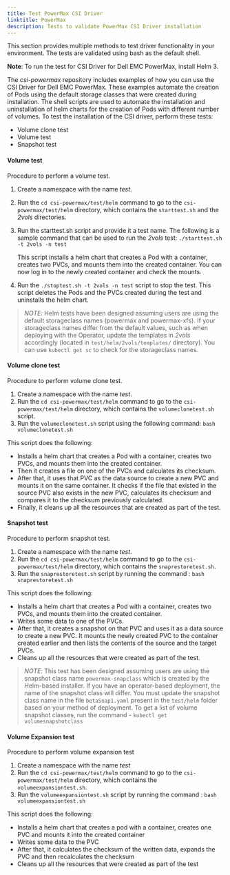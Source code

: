 ```yaml
---
title: Test PowerMax CSI Driver
linktitle: PowerMax
description: Tests to validate PowerMax CSI Driver installation
---
```


This section provides multiple methods to test driver functionality in your environment. The tests are validated using bash as the default shell.

**Note**: To run the test for CSI Driver for Dell EMC PowerMax, install Helm 3.

The _csi-powermax_ repository includes examples of how you can use the CSI Driver for Dell EMC PowerMax. These examples automate the creation of Pods using the default storage classes that were created during installation. The shell scripts are used to automate the installation and uninstallation of helm charts for the creation of Pods with different number of volumes. To test the installation of the CSI driver, perform these tests:
- Volume clone test
- Volume test
- Snapshot test

#### Volume test

Procedure to perform a volume test.

1. Create a namespace with the name _test_.
2. Run the `cd csi-powermax/test/helm` command to go to the `csi-powermax/test/helm` directory, which contains the `starttest.sh` and the _2vols_ directories.
3. Run the starttest.sh script and provide it a test name. The following is a sample command that can be used to run the _2vols_ test: `./starttest.sh -t 2vols -n test`

    This script installs a helm chart that creates a Pod with a container, creates two PVCs, and mounts them into the created container. You can now log in to the newly created container and check the mounts.
4. Run the `./stoptest.sh -t 2vols -n test` script to stop the test. This script deletes the Pods and the PVCs created during the test and uninstalls the helm chart.

>*NOTE*: Helm tests have been designed assuming users are using the default storageclass names (powermax and powermax-xfs). If your storageclass names differ from the default values, such as when deploying with the Operator, update the templates in _2vols_ accordingly (located in `test/helm/2vols/templates/` directory). You can use `kubectl get sc` to check for the storageclass names.

#### Volume clone test

Procedure to perform volume clone test.

1. Create a namespace with the name _test_.
2. Run the `cd csi-powermax/test/helm` command to go to the `csi-powermax/test/helm` directory, which contains the `volumeclonetest.sh` script.
3. Run the `volumeclonetest.sh` script using the following command: `bash volumeclonetest.sh`

This script does the following:
- Installs a helm chart that creates a Pod with a container, creates two PVCs, and mounts them into the created container.
- Then it creates a file on one of the PVCs and calculates its checksum.
- After that, it uses that PVC as the data source to create a new PVC and mounts it on the same container. It checks if the file that existed in the source PVC also exists in the new PVC, calculates its checksum and compares it to the checksum previously calculated.
- Finally, it cleans up all the resources that are created as part of the test.


#### Snapshot test

Procedure to perform snapshot test.

1. Create a namespace with the name _test_.
2. Run the `cd csi-powermax/test/helm` command to go to the `csi-powermax/test/helm` directory, which contains the `snaprestoretest.sh`.
3. Run the `snaprestoretest.sh` script by running the command : `bash snaprestoretest.sh`
  
  This script does the following:
  - Installs a helm chart that creates a Pod with a container, creates two PVCs, and mounts them into the created container.
  - Writes some data to one of the PVCs.
  - After that, it creates a snapshot on that PVC and uses it as a data source to create a new PVC. It mounts the newly created PVC to the container created earlier and then lists the contents of the source and the target PVCs.
  - Cleans up all the resources that were created as part of the test.

>*NOTE*: This test has been designed assuming users are using the snapshot class name `powermax-snapclass` which is created by the Helm-based installer. If you have an operator-based deployment, the name of the snapshot class will differ. You must update the snapshot class name in the file `betaSnap1.yaml` present in the `test/helm` folder based on your method of deployment. To get a list of volume snapshot classes, run the command - `kubectl get volumesnapshotclass`

#### Volume Expansion test

Procedure to perform volume expansion test

1. Create a namespace with the name _test_
2. Run the `cd csi-powermax/test/helm` command to go to the `csi-powermax/test/helm` directory, which contains the `volumeexpansiontest.sh`.
3. Run the `volumeexpansiontest.sh` script by running the command : `bash volumeexpansiontest.sh`

  This script does the following:
  - Installs a helm chart that creates a pod with a container, creates one PVC and mounts it into the created container
  - Writes some data to the PVC
  - After that, it calculates the checksum of the written data, expands the PVC and then recalculates the checksum
  - Cleans up all the resources that were created as part of the test